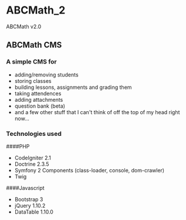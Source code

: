 # ABCMath_2
ABCMath v2.0

## ABCMath CMS

### A simple CMS for

* adding/removing students
* storing classes
* building lessons, assignments and grading them
* taking attendences
* adding attachments
* question bank (beta)
* and a few other stuff that I can't think of off the top of my head right now...

### Technologies used
####PHP
* CodeIgniter 2.1
* Doctrine 2.3.5
* Symfony 2 Components (class-loader, console, dom-crawler)
* Twig

####Javascript
* Bootstrap 3
* jQuery 1.10.2
* DataTable 1.10.0
